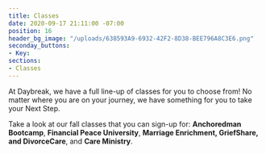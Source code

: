 ```yaml
---
title: Classes
date: 2020-09-17 21:11:00 -07:00
position: 16
header_bg_image: "/uploads/638593A9-6932-42F2-8D38-BEE796A8C3E6.png"
seconday_buttons:
- Key: 
sections:
- Classes
---
```


At Daybreak, we have a full line-up of classes for you to choose from!  No matter where you are on your journey, we have something for you to take your Next Step.  

Take a look at our fall classes that you can sign-up for:  **Anchoredman Bootcamp**, **Financial Peace University**, **Marriage Enrichment, GriefShare, and DivorceCare**, and **Care Ministry**.   